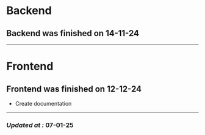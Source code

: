 # Backend

## Backend was finished on 14-11-24

---

# Frontend

## Frontend was finished on 12-12-24

- Create documentation

---

### **_Updated at :_** 07-01-25
